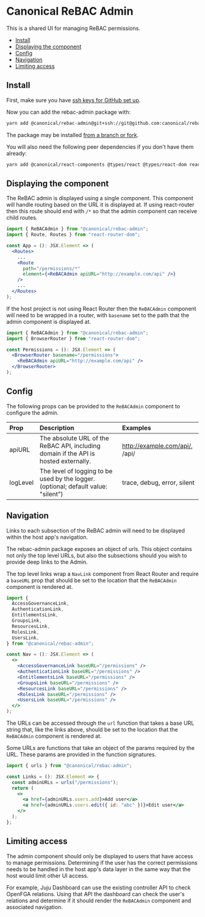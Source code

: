 # Canonical ReBAC Admin

This is a shared UI for managing ReBAC permissions.

- [Install](#install)
- [Displaying the component](#displaying-the-component)
- [Config](#config)
- [Navigation](#navigation)
- [Limiting access](#limiting-access)

## Install

First, make sure you have [ssh keys for GitHub set up](HACKING.md#testing-private-repository-access).

Now you can add the rebac-admin package with:

```bash
yarn add @canonical/rebac-admin@git+ssh://git@github.com:canonical/rebac-admin.git
```

The package may be installed [from a branch or fork](HACKING.md#install-from-repo).

You will also need the following peer dependencies if you don't have them already:

```bash
yarn add @canonical/react-components @types/react @types/react-dom react react-dom vanilla-framework react-router-dom
```

## Displaying the component

The ReBAC admin is displayed using a single component. This component will
handle routing based on the URL it is displayed at. If using react-router
then this route should end with `/*` so that the admin component can receive
child routes.

```jsx
import { ReBACAdmin } from "@canonical/rebac-admin";
import { Route, Routes } from "react-router-dom";

const App = (): JSX.Element => (
  <Routes>
    ...
    <Route
      path="/permissions/*"
      element={<ReBACAdmin apiURL="http://example.com/api" />}
    />
    ...
  </Routes>
);
```

If the host project is not using React Router then the `ReBACAdmin` component
will need to be wrapped in a router, with `basename` set to the path that the
admin component is displayed at.

```jsx
import { ReBACAdmin } from "@canonical/rebac-admin";
import { BrowserRouter } from "react-router-dom";

const Permissions = (): JSX.Element => (
  <BrowserRouter basename="/permissions">
    <ReBACAdmin apiURL="http://example.com/api" />
  </BrowserRouter>
);

```

## Config

The following props can be provided to the `ReBACAdmin` component to configure the admin.

| Prop     | Description                                                                          | Examples                       |
| :------- | :----------------------------------------------------------------------------------- | :----------------------------- |
| apiURL   | The absolute URL of the ReBAC API, including domain if the API is hosted externally. | http://example.com/api/, /api/ |
| logLevel | The level of logging to be used by the logger. (optional; default value: "silent")   | trace, debug, error, silent    |

## Navigation

Links to each subsection of the ReBAC admin will need to be displayed within
the host app's navigation.

The rebac-admin package exposes an object of urls. This object contains not only
the top level URLs, but also the subsections should you wish to provide deep
links to the Admin.

The top level links wrap a `NavLink` component from React Router and require a
`baseURL` prop that should be set to the location that the `ReBACAdmin`
component is rendered at.

```jsx
import {
  AccessGovernanceLink,
  AuthenticationLink,
  EntitlementsLink,
  GroupsLink,
  ResourcesLink,
  RolesLink,
  UsersLink,
} from "@canonical/rebac-admin";

const Nav = (): JSX.Element => (
  <>
    <AccessGovernanceLink baseURL="/permissions" />
    <AuthenticationLink baseURL="/permissions" />
    <EntitlementsLink baseURL="/permissions" />
    <GroupsLink baseURL="/permissions" />
    <ResourcesLink baseURL="/permissions" />
    <RolesLink baseURL="/permissions" />
    <UsersLink baseURL="/permissions" />
  </>
);
```

The URLs can be accessed through the `url` function that takes a base URL
string that, like the links above, should be set to the location that the `ReBACAdmin`
component is rendered at.

Some URLs are functions that take an object of the params required by the
URL. These params are provided in the function signatures.

```jsx
import { urls } from "@canonical/rebac-admin";

const Links = (): JSX.Element => {
  const adminURLs = urls("/permissions");
  return (
    <>
      <a href={adminURLs.users.add}>Add user</a>
      <a href={adminURLs.users.edit({ id: "abc" })}>Edit user</a>
    </>
  );
};

```

## Limiting access

The admin component should only be displayed to users that have access to manage
permissions. Determining if the user has the correct permissions needs to be
handled in the host app's data layer in the same way that the host would limit
other UI access.

For example, Juju Dashboard can use the existing controller API to check OpenFGA
relations. Using that API the dashboard can check the user's relations and
determine if it should render the `ReBACAdmin` component and associated
navigation.
